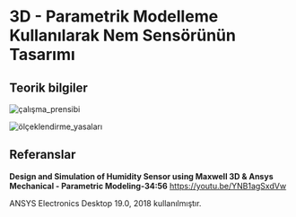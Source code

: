# 3D - Parametrik Modelleme Kullanılarak Nem Sensörünün Tasarımı

## Teorik bilgiler

![çalışma_prensibi](https://github.com/dagaca/Ansys-Maxwell-Portfolio/assets/80363244/b3129389-cb94-42d3-8e8a-930e4a79bce2)

![ölçeklendirme_yasaları](https://github.com/dagaca/Ansys-Maxwell-Portfolio/assets/80363244/c181f3bd-9de3-45bb-bf28-6420f61f2b1a)

## Referanslar
**Design and Simulation of Humidity Sensor using Maxwell 3D & Ansys Mechanical - Parametric Modeling-34:56**
https://youtu.be/YNB1agSxdVw 

ANSYS Electronics Desktop 19.0, 2018 kullanılmıştır.
